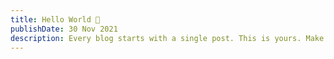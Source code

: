 ```yaml
---
title: Hello World 👋
publishDate: 30 Nov 2021
description: Every blog starts with a single post. This is yours. Make it great.
---  
```

